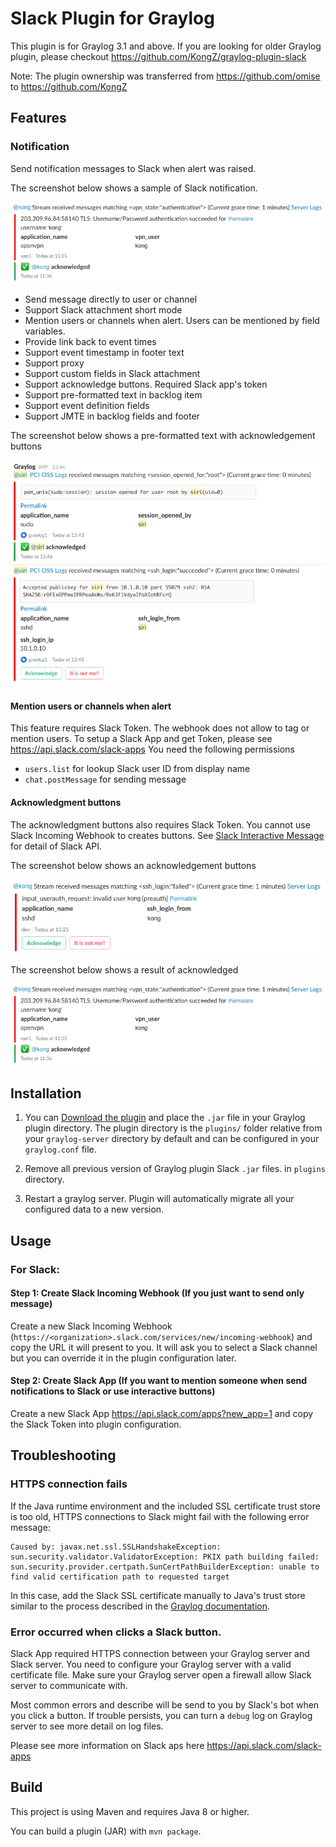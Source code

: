 Slack Plugin for Graylog
========================
This plugin is for Graylog 3.1 and above. If you are looking for older Graylog plugin, please checkout https://github.com/KongZ/graylog-plugin-slack

Note: The plugin ownership was transferred from https://github.com/omise to https://github.com/KongZ
## Features

### Notification
Send notification messages to Slack when alert was raised. 

The screenshot below shows a sample of Slack notification.

![](https://raw.githubusercontent.com/KongZ/graylog-plugin-slack-notification/master/screenshot_acknowledged.png)

* Send message directly to user or channel
* Support Slack attachment short mode
* Mention users or channels when alert. Users can be mentioned by field variables.
* Provide link back to event times
* Support event timestamp in footer text
* Support proxy
* Support custom fields in Slack attachment
* Support acknowledge buttons. Required Slack app's token
* Support pre-formatted text in backlog item
* Support event definition fields
* Support JMTE in backlog fields and footer

The screenshot below shows a pre-formatted text with acknowledgement buttons

![](https://raw.githubusercontent.com/KongZ/graylog-plugin-slack-notification/master/screenshot_preformat.png)

#### Mention users or channels when alert
This feature requires Slack Token. The webhook does not allow to tag or mention users. 
To setup a Slack App and get Token, please see https://api.slack.com/slack-apps
You need the following permissions
 - `users.list` for lookup Slack user ID from display name
 - `chat.postMessage` for sending message


#### Acknowledgment buttons
The acknowledgment buttons also requires Slack Token. You cannot use Slack Incoming Webhook to creates buttons. See [Slack Interactive Message](https://api.slack.com/interactive-messages) for detail of Slack API.

The screenshot below shows an acknowledgement buttons

![](https://raw.githubusercontent.com/KongZ/graylog-plugin-slack-notification/master/screenshot_acknowledgement.png)

The screenshot below shows a result of acknowledged

![](https://raw.githubusercontent.com/KongZ/graylog-plugin-slack-notification/master/screenshot_acknowledged.png)


## Installation 
1. You can [Download the plugin](https://github.com/KongZ/graylog-plugin-slack-notification/releases) and place the `.jar` file in your Graylog plugin directory. The plugin directory
is the `plugins/` folder relative from your `graylog-server` directory by default and can be configured in your `graylog.conf` file.

2. Remove all previous version of Graylog plugin Slack `.jar` files. in `plugins` directory.

3. Restart a graylog server. Plugin will automatically migrate all your configured data to a new version.

## Usage

### For Slack:

#### Step 1: Create Slack Incoming Webhook (If you just want to send only message)

Create a new Slack Incoming Webhook (`https://<organization>.slack.com/services/new/incoming-webhook`) and copy the URL it will present to you. It will ask you to select a Slack channel but you can override it in the plugin configuration later.

#### Step 2: Create Slack App (If you want to mention someone when send notifications to Slack or use interactive buttons)
Create a new Slack App https://api.slack.com/apps?new_app=1 and copy the Slack Token into plugin configuration.

## Troubleshooting

### HTTPS connection fails

If the Java runtime environment and the included SSL certificate trust store is too old, HTTPS connections to Slack might fail with the following error message:

```text
Caused by: javax.net.ssl.SSLHandshakeException: sun.security.validator.ValidatorException: PKIX path building failed: sun.security.provider.certpath.SunCertPathBuilderException: unable to find valid certification path to requested target
```

In this case, add the Slack SSL certificate manually to Java's trust store similar to the process described in the [Graylog documentation](http://docs.graylog.org/en/2.1/pages/configuration/https.html#adding-a-self-signed-certificate-to-the-jvm-trust-store).

### Error occurred when clicks a Slack button.
Slack App required HTTPS connection between your Graylog server and Slack server. You need to configure your Graylog server with a valid certificate file. Make sure your Graylog server open a firewall allow Slack server to communicate with. 

Most common errors and describe will be send to you by Slack's bot when you click a button. If trouble persists, you can turn a `debug` log on Graylog server to see more detail on log files. 

Please see more information on Slack aps here https://api.slack.com/slack-apps

## Build

This project is using Maven and requires Java 8 or higher.

You can build a plugin (JAR) with `mvn package`.
